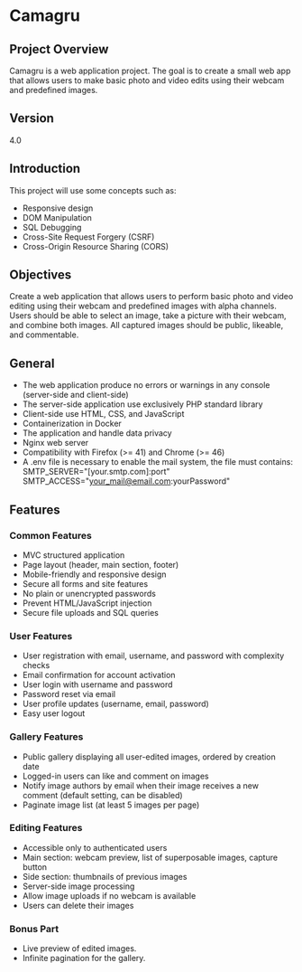 # Camagru

## Project Overview
Camagru is a web application project. The goal is to create a small web app that allows users to make basic photo and video edits using their webcam and predefined images.

## Version
4.0

## Introduction
This project will use some concepts such as:
- Responsive design
- DOM Manipulation
- SQL Debugging
- Cross-Site Request Forgery (CSRF)
- Cross-Origin Resource Sharing (CORS)

## Objectives
Create a web application that allows users to perform basic photo and video editing using their webcam and predefined images with alpha channels. Users should be able to select an image, take a picture with their webcam, and combine both images. All captured images should be public, likeable, and commentable.

## General
- The web application produce no errors or warnings in any console (server-side and client-side)
- The server-side application use exclusively PHP standard library
- Client-side use HTML, CSS, and JavaScript
- Containerization in Docker
- The application and handle data privacy
- Nginx web server
- Compatibility with Firefox (>= 41) and Chrome (>= 46)
- A .env file is necessary to enable the mail system, the file must contains:
SMTP_SERVER="[your.smtp.com]:port" SMTP_ACCESS="your_mail@email.com:yourPassword"

## Features

### Common Features
- MVC structured application
- Page layout (header, main section, footer)
- Mobile-friendly and responsive design
- Secure all forms and site features
- No plain or unencrypted passwords
- Prevent HTML/JavaScript injection
- Secure file uploads and SQL queries

### User Features
- User registration with email, username, and password with complexity checks
- Email confirmation for account activation
- User login with username and password
- Password reset via email
- User profile updates (username, email, password)
- Easy user logout

### Gallery Features
- Public gallery displaying all user-edited images, ordered by creation date
- Logged-in users can like and comment on images
- Notify image authors by email when their image receives a new comment (default setting, can be disabled)
- Paginate image list (at least 5 images per page)

### Editing Features
- Accessible only to authenticated users
- Main section: webcam preview, list of superposable images, capture button
- Side section: thumbnails of previous images
- Server-side image processing
- Allow image uploads if no webcam is available
- Users can delete their images

### Bonus Part
- Live preview of edited images.
- Infinite pagination for the gallery.

